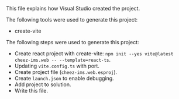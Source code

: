 This file explains how Visual Studio created the project.

The following tools were used to generate this project:
- create-vite

The following steps were used to generate this project:
- Create react project with create-vite: `npm init --yes vite@latest cheez-ims.web -- --template=react-ts`.
- Updating `vite.config.ts` with port.
- Create project file (`cheez-ims.web.esproj`).
- Create `launch.json` to enable debugging.
- Add project to solution.
- Write this file.

